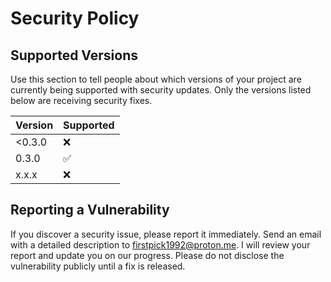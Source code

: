 # Security Policy

## Supported Versions

Use this section to tell people about which versions of your project are
currently being supported with security updates. Only the versions listed below
are receiving security fixes.

| Version | Supported          |
| ------- | ------------------ |
| <0.3.0  | :x:                |
| 0.3.0   | :white_check_mark: |
| x.x.x   | :x:                |

## Reporting a Vulnerability

If you discover a security issue, please report it immediately. Send
an email with a detailed description to firstpick1992@proton.me. I will review
your report and update you on our progress. Please do not disclose the vulnerability publicly until a fix is released.
